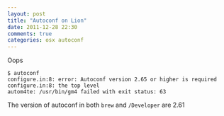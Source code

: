 ```yaml
---
layout: post
title: "Autoconf on Lion"
date: 2011-12-28 22:30
comments: true
categories: osx autoconf
---
```


Oops


    $ autoconf
    configure.in:8: error: Autoconf version 2.65 or higher is required
    configure.in:8: the top level
    autom4te: /usr/bin/gm4 failed with exit status: 63


The version of autoconf in both ``brew`` and ``/Developer`` are 2.61

